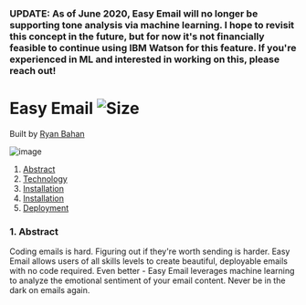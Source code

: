 ### UPDATE: As of June 2020, Easy Email will no longer be supporting tone analysis via machine learning. I hope to revisit this concept in the future, but for now it's not financially feasible to continue using IBM Watson for this feature. If you're experienced in ML and interested in working on this, please reach out!

# Easy Email ![Size](https://github-size-badge.herokuapp.com/ryanbahan/easy-email.svg)

Built by [Ryan Bahan](https://github.com/ryanbahan)

![image](https://user-images.githubusercontent.com/54119863/79816698-106e5300-8341-11ea-8a59-8334843901e6.png)

1. [Abstract](#1-abstract)
2. [Technology](#2-technology)
3. [Installation](#3-installation)
4. [Installation](#4-testing)
5. [Deployment](#5-deployment)

### 1. Abstract

Coding emails is hard. Figuring out if they're worth sending is harder. Easy Email allows users of all skills levels to create beautiful, deployable emails with no code required. Even better - Easy Email leverages machine learning to analyze the emotional sentiment of your email content. Never be in the dark on emails again.
